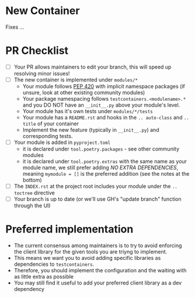 # New Container

<!-- You have implemented a new container and would like to contribute it? Great! Here are the necessary checklist steps. -->

Fixes ...

<!--
Please do not raise a PR for new container without having raised an issue first.
It helps reduce unnecessary work for you and the maintainers!
-->


# PR Checklist

- [ ] Your PR allows maintainers to edit your branch, this will speed up resolving minor issues!
- [ ] The new container is implemented under `modules/*`
  - Your module follows [PEP 420](https://peps.python.org/pep-0420/) with implicit namespace packages
    (if unsure, look at other existing community modules)
  - Your package namespacing follows `testcontainers.<modulename>.*`
    and you DO NOT have an `__init__.py` above your module's level.
  - Your module has it's own tests under `modules/*/tests`
  - Your module has a `README.rst` and hooks in the `.. auto-class` and `.. title` of your container
  - Implement the new feature (typically in `__init__.py`) and corresponding tests.
- [ ] Your module is added in `pyproject.toml`
  - it is declared under `tool.poetry.packages` - see other community modules
  - it is declared under `tool.poetry.extras` with the same name as your module name,
    we still prefer adding _NO EXTRA DEPENDENCIES_, meaning `mymodule = []` is the preferred addition
    (see the notes at the bottom)
- [ ] The `INDEX.rst` at the project root includes your module under the `.. toctree` directive
- [ ] Your branch is up to date (or we'll use GH's "update branch" function through the UI)

# Preferred implementation

- The current consensus among maintainers is to try to avoid enforcing the client library
  for the given tools you are triyng to implement.
- This means we want you to avoid adding specific libraries as dependencies to `testcontainers`.
- Therefore, you should implement the configuration and the waiting with as little extra as possible
- You may still find it useful to add your preferred client library as a dev dependency
